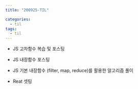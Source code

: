 ```yaml
---
title: "200925-TIL"

categories:
  - til
tags:
  - til
---
```


- JS 고차함수 복습 및 포스팅

- JS 내장함수 포스팅

- JS 기본 내장함수 (filter, map, reduce)를 활용한 알고리즘 풀이

- Reat 셋팅
